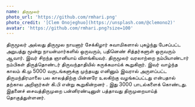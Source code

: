 ```yaml
---
name: திருமூலர்
photo_url: 'https://github.com/rmhari.png'
photo_credit: '[Clem Onojeghuo](https://unsplash.com/@clemono2)'
avatar: 'https://github.com/rmhari.png?size=100'
---
```



திருமூலர் அல்லது திருமூல நாயனார் சேக்கிழார் சுவாமிகளால் புகழ்ந்து பேசப்பட்ட அறுபத்து மூன்று நாயன்மார்களில் ஒருவரும், பதினெண் சித்தர்களுள் ஒருவரும் ஆவார். இவர் சிறந்த ஞானியாய் விளங்கியவர். திருமூலர் வரலாற்றை நம்பியாண்டார் நம்பிகள் திருத்தொண்டர் திருவந்தாதியில் சுருக்கமாய்க் கூறுகிறார். இவர் வாழ்ந்த காலம் கி.மு 5000 வருடங்களுக்கு முந்தயது எனினும் இவரால் அருளப்பட்ட திருமந்திரமாலை பல காலத்திற்கு பின்னரே உலகிற்கு வழங்கப்பட்டது என்பதால் தற்கால அறிஞர்கள் கி.பி என்று கூறுகின்றனர் . இது 3000 பாடல்களைக் கொண்டது. இதனைச் சைவத்திருமுறை பன்னிரண்டினுள் பத்தாவது திருமுறையாய்த் தொகுத்துள்ளனர்.